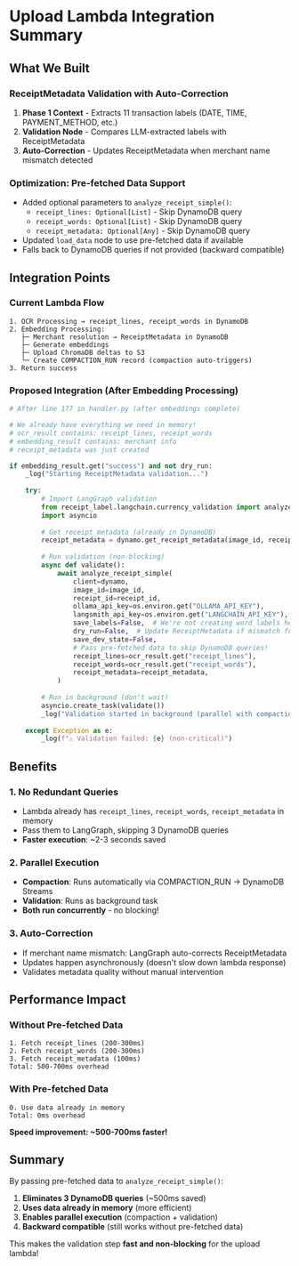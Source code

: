 # Upload Lambda Integration Summary

## What We Built

### ReceiptMetadata Validation with Auto-Correction
1. **Phase 1 Context** - Extracts 11 transaction labels (DATE, TIME, PAYMENT_METHOD, etc.)
2. **Validation Node** - Compares LLM-extracted labels with ReceiptMetadata
3. **Auto-Correction** - Updates ReceiptMetadata when merchant name mismatch detected

### Optimization: Pre-fetched Data Support
- Added optional parameters to `analyze_receipt_simple()`:
  - `receipt_lines: Optional[List]` - Skip DynamoDB query
  - `receipt_words: Optional[List]` - Skip DynamoDB query  
  - `receipt_metadata: Optional[Any]` - Skip DynamoDB query
- Updated `load_data` node to use pre-fetched data if available
- Falls back to DynamoDB queries if not provided (backward compatible)

## Integration Points

### Current Lambda Flow
```
1. OCR Processing → receipt_lines, receipt_words in DynamoDB
2. Embedding Processing:
   ├─ Merchant resolution → ReceiptMetadata in DynamoDB
   ├─ Generate embeddings
   ├─ Upload ChromaDB deltas to S3
   └─ Create COMPACTION_RUN record (compaction auto-triggers)
3. Return success
```

### Proposed Integration (After Embedding Processing)

```python
# After line 177 in handler.py (after embeddings complete)

# We already have everything we need in memory!
# ocr_result contains: receipt_lines, receipt_words
# embedding_result contains: merchant info
# receipt_metadata was just created

if embedding_result.get("success") and not dry_run:
    _log("Starting ReceiptMetadata validation...")
    
    try:
        # Import LangGraph validation
        from receipt_label.langchain.currency_validation import analyze_receipt_simple
        import asyncio
        
        # Get receipt_metadata (already in DynamoDB)
        receipt_metadata = dynamo.get_receipt_metadata(image_id, receipt_id)
        
        # Run validation (non-blocking)
        async def validate():
            await analyze_receipt_simple(
                client=dynamo,
                image_id=image_id,
                receipt_id=receipt_id,
                ollama_api_key=os.environ.get("OLLAMA_API_KEY"),
                langsmith_api_key=os.environ.get("LANGCHAIN_API_KEY"),
                save_labels=False,  # We're not creating word labels here
                dry_run=False,  # Update ReceiptMetadata if mismatch found
                save_dev_state=False,
                # Pass pre-fetched data to skip DynamoDB queries!
                receipt_lines=ocr_result.get("receipt_lines"),
                receipt_words=ocr_result.get("receipt_words"),
                receipt_metadata=receipt_metadata,
            )
        
        # Run in background (don't wait)
        asyncio.create_task(validate())
        _log("Validation started in background (parallel with compaction)")
        
    except Exception as e:
        _log(f"⚠️ Validation failed: {e} (non-critical)")
```

## Benefits

### 1. No Redundant Queries
- Lambda already has `receipt_lines`, `receipt_words`, `receipt_metadata` in memory
- Pass them to LangGraph, skipping 3 DynamoDB queries
- **Faster execution**: ~2-3 seconds saved

### 2. Parallel Execution
- **Compaction**: Runs automatically via COMPACTION_RUN → DynamoDB Streams
- **Validation**: Runs as background task
- **Both run concurrently** - no blocking!

### 3. Auto-Correction
- If merchant name mismatch: LangGraph auto-corrects ReceiptMetadata
- Updates happen asynchronously (doesn't slow down lambda response)
- Validates metadata quality without manual intervention

## Performance Impact

### Without Pre-fetched Data
```
1. Fetch receipt_lines (200-300ms)
2. Fetch receipt_words (200-300ms)
3. Fetch receipt_metadata (100ms)
Total: 500-700ms overhead
```

### With Pre-fetched Data
```
0. Use data already in memory
Total: 0ms overhead
```

**Speed improvement: ~500-700ms faster!**

## Summary

By passing pre-fetched data to `analyze_receipt_simple()`:
1. **Eliminates 3 DynamoDB queries** (~500ms saved)
2. **Uses data already in memory** (more efficient)
3. **Enables parallel execution** (compaction + validation)
4. **Backward compatible** (still works without pre-fetched data)

This makes the validation step **fast and non-blocking** for the upload lambda!

